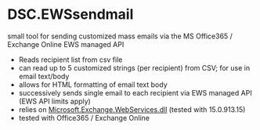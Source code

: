 # DSC.EWSsendmail
small tool for sending customized mass emails via the MS Office365 / Exchange Online EWS managed API<br>
<ul>
	<li>Reads  recipient list from csv file</li>
	<li>can read up to 5 customized strings (per recipient) from CSV; for use in email text/body</li>
	<li>allows for HTML formatting of email text body</li>
	<li>successively sends single email to each recipient via EWS managed API (EWS API limits apply)</li>
	<li> relies on <a href=https://msdn.microsoft.com/de-de/library/office/dn528373(v=exchg.150).aspx>Microsoft.Exchange.WebServices.dll</a> (tested with 15.0.913.15)
	<li>tested with Office365 / Exchange Online</li>
</ul>
